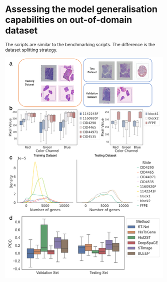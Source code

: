 # Assessing the model generalisation capabilities on out-of-domain dataset

The scripts are similar to the benchmarking scripts. The difference is the dataset splitting strategy.

![Benchmarking Overview](https://github.com/BiomedicalMachineLearning/DeepHis2Exp/blob/main/Figures/Figure2.png)
